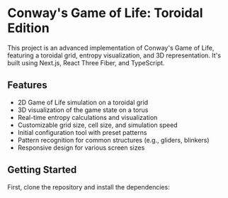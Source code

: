 # Conway's Game of Life: Toroidal Edition

This project is an advanced implementation of Conway's Game of Life, featuring a toroidal grid, entropy visualization, and 3D representation. It's built using Next.js, React Three Fiber, and TypeScript.

## Features

- 2D Game of Life simulation on a toroidal grid
- 3D visualization of the game state on a torus
- Real-time entropy calculations and visualization
- Customizable grid size, cell size, and simulation speed
- Initial configuration tool with preset patterns
- Pattern recognition for common structures (e.g., gliders, blinkers)
- Responsive design for various screen sizes

## Getting Started

First, clone the repository and install the dependencies:
